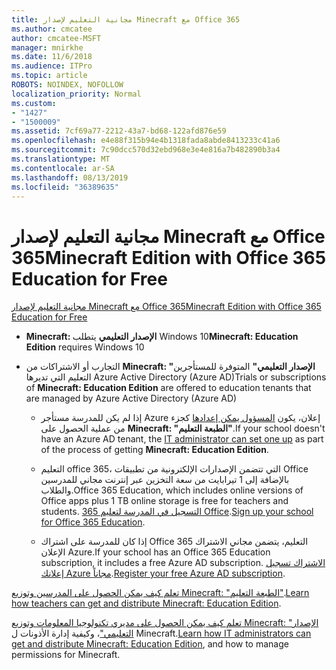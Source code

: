```yaml
---
title: مجانية التعليم لإصدار Minecraft مع Office 365
ms.author: cmcatee
author: cmcatee-MSFT
manager: mnirkhe
ms.date: 11/6/2018
ms.audience: ITPro
ms.topic: article
ROBOTS: NOINDEX, NOFOLLOW
localization_priority: Normal
ms.custom:
- "1427"
- "1500009"
ms.assetid: 7cf69a77-2212-43a7-bd68-122afd876e59
ms.openlocfilehash: e4e88f315b94e4b1318fada8abde8413233c41a6
ms.sourcegitcommit: 7c90dcc570d32ebd968e3e4e816a7b482890b3a4
ms.translationtype: MT
ms.contentlocale: ar-SA
ms.lasthandoff: 08/13/2019
ms.locfileid: "36389635"
---
```

# <a name="minecraft-edition-with-office-365-education-for-free"></a><span data-ttu-id="bf683-102">مجانية التعليم لإصدار Minecraft مع Office 365</span><span class="sxs-lookup"><span data-stu-id="bf683-102">Minecraft Edition with Office 365 Education for Free</span></span>

[<span data-ttu-id="bf683-103">مجانية التعليم لإصدار Minecraft مع Office 365</span><span class="sxs-lookup"><span data-stu-id="bf683-103">Minecraft Edition with Office 365 Education for Free</span></span>](https://docs.microsoft.com/education/windows/get-minecraft-for-education)
  
- <span data-ttu-id="bf683-104">**Minecraft: الإصدار التعليمي** يتطلب Windows 10</span><span class="sxs-lookup"><span data-stu-id="bf683-104">**Minecraft: Education Edition** requires Windows 10</span></span>

- <span data-ttu-id="bf683-105">التجارب أو الاشتراكات من **Minecraft: "الإصدار التعليمي"** المتوفرة للمستأجرين التعليم التي تديرها Azure Active Directory (Azure AD)</span><span class="sxs-lookup"><span data-stu-id="bf683-105">Trials or subscriptions of **Minecraft: Education Edition** are offered to education tenants that are managed by Azure Active Directory (Azure AD)</span></span>

  - <span data-ttu-id="bf683-106">إذا لم يكن للمدرسة مستأجر Azure إعلان، يكون [المسؤول يمكن إعدادها](https://docs.microsoft.com/education/windows/school-get-minecraft) كجزء من عملية الحصول على **Minecraft: "الطبعة التعليم"**.</span><span class="sxs-lookup"><span data-stu-id="bf683-106">If your school doesn't have an Azure AD tenant, the [IT administrator can set one up](https://docs.microsoft.com/education/windows/school-get-minecraft) as part of the process of getting **Minecraft: Education Edition**.</span></span>

  - <span data-ttu-id="bf683-107">التعليم office 365، التي تتضمن الإصدارات الإلكترونية من تطبيقات Office بالإضافة إلى 1 تيرابايت من سعة التخزين عبر إنترنت مجاني للمدرسين والطلاب.</span><span class="sxs-lookup"><span data-stu-id="bf683-107">Office 365 Education, which includes online versions of Office apps plus 1 TB online storage is free for teachers and students.</span></span> <span data-ttu-id="bf683-108">[التسجيل في المدرسة لتعليم 365 Office](https://products.office.com/academic/office-365-education-plan).</span><span class="sxs-lookup"><span data-stu-id="bf683-108">[Sign up your school for Office 365 Education](https://products.office.com/academic/office-365-education-plan).</span></span>

  - <span data-ttu-id="bf683-109">إذا كان للمدرسة على اشتراك Office 365 التعليم، يتضمن مجاني الاشتراك الإعلان Azure.</span><span class="sxs-lookup"><span data-stu-id="bf683-109">If your school has an Office 365 Education subscription, it includes a free Azure AD subscription.</span></span> <span data-ttu-id="bf683-110">[الاشتراك تسجيل إعلانك Azure مجاناً](https://msdn.microsoft.com/library/windows/hardware/mt703369%28v=vs.85%29.aspx).</span><span class="sxs-lookup"><span data-stu-id="bf683-110">[Register your free Azure AD subscription](https://msdn.microsoft.com/library/windows/hardware/mt703369%28v=vs.85%29.aspx).</span></span>

<span data-ttu-id="bf683-111">[تعلم كيف يمكن الحصول على المدرسين وتوزيع Minecraft: "الطبعة التعليم"](https://docs.microsoft.com/education/windows/teacher-get-minecraft).</span><span class="sxs-lookup"><span data-stu-id="bf683-111">[Learn how teachers can get and distribute Minecraft: Education Edition](https://docs.microsoft.com/education/windows/teacher-get-minecraft).</span></span>
  
<span data-ttu-id="bf683-112">[تعلم كيف يمكن الحصول على مديري تكنولوجيا المعلومات وتوزيع Minecraft: "الإصدار التعليمي"](https://docs.microsoft.com/education/windows/school-get-minecraft)، وكيفية إدارة الأذونات ل Minecraft.</span><span class="sxs-lookup"><span data-stu-id="bf683-112">[Learn how IT administrators can get and distribute Minecraft: Education Edition](https://docs.microsoft.com/education/windows/school-get-minecraft), and how to manage permissions for Minecraft.</span></span>